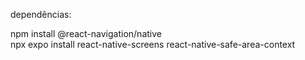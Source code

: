 dependências:

npm install @react-navigation/native  
npx expo install react-native-screens react-native-safe-area-context
